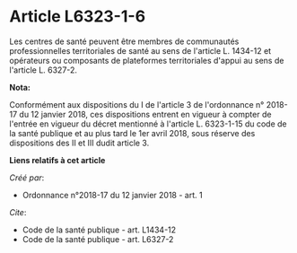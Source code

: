 # Article L6323-1-6

Les centres de santé peuvent être membres de communautés professionnelles territoriales de santé au sens de l'article L.
1434-12 et opérateurs ou composants de plateformes territoriales d'appui au sens de l'article L. 6327-2.

**Nota:**

Conformément aux dispositions du I de l'article 3 de l'ordonnance n° 2018-17 du 12 janvier 2018, ces dispositions entrent en
vigueur à compter de l'entrée en vigueur du décret mentionné à l'article L. 6323-1-15 du code de la santé publique et au plus
tard le 1er avril 2018, sous réserve des dispositions des II et III dudit article 3.

**Liens relatifs à cet article**

_Créé par_:

  - Ordonnance n°2018-17 du 12 janvier 2018 - art. 1

_Cite_:

  - Code de la santé publique - art. L1434-12
  - Code de la santé publique - art. L6327-2
